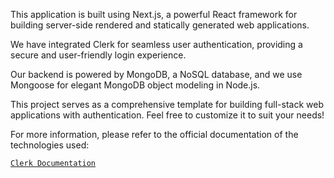 This application is built using Next.js, a powerful React framework for building server-side rendered and statically generated web applications.

We have integrated Clerk for seamless user authentication, providing a secure and user-friendly login experience.

Our backend is powered by MongoDB, a NoSQL database, and we use Mongoose for elegant MongoDB object modeling in Node.js.

This project serves as a comprehensive template for building full-stack web applications with authentication. Feel free to customize it to suit your needs!

For more information, please refer to the official documentation of the technologies used:

[`Clerk Documentation`](https://go.clerk.com/WSe7K8F)
